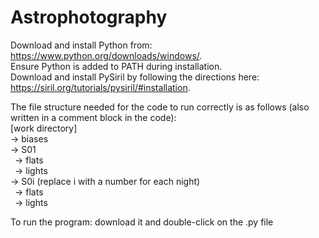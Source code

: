 # Astrophotography
Download and install Python from: https://www.python.org/downloads/windows/.  
Ensure Python is added to PATH during installation.  
Download and install PySiril by following the directions here: https://siril.org/tutorials/pysiril/#installation.  
  
The file structure needed for the code to run correctly is as follows (also written in a comment block in the code):  
[work directory]  
-> biases  
-> S01  
&ensp;-> flats  
&ensp;-> lights  
-> S0i (replace i with a number for each night)  
&ensp;-> flats  
&ensp;-> lights  
  
To run the program: download it and double-click on the .py file
